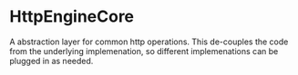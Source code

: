 # HttpEngineCore

A abstraction layer for common http operations.  This de-couples the code from the underlying implemenation, so different implemenations can be plugged in as needed.
